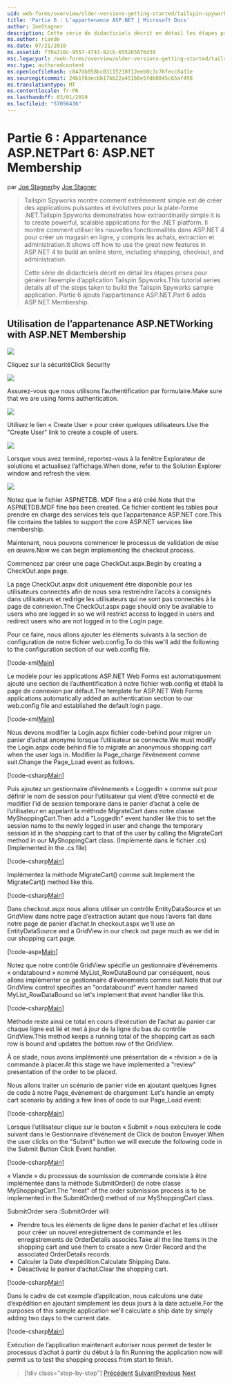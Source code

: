 ```yaml
---
uid: web-forms/overview/older-versions-getting-started/tailspin-spyworks/tailspin-spyworks-part-6
title: 'Partie 6 : L’appartenance ASP.NET | Microsoft Docs'
author: JoeStagner
description: Cette série de didacticiels décrit en détail les étapes prises pour générer l’exemple d’application Tailspin Spyworks. Partie 6 ajoute l’appartenance ASP.NET.
ms.author: riande
ms.date: 07/21/2010
ms.assetid: f70a310c-9557-4743-82cb-655265676d39
msc.legacyurl: /web-forms/overview/older-versions-getting-started/tailspin-spyworks/tailspin-spyworks-part-6
msc.type: authoredcontent
ms.openlocfilehash: c847db058bc03115210f12eeb0c3c76fecc8a31e
ms.sourcegitcommit: 24b1f6decbb17bb22a45166e5fdb0845c65af498
ms.translationtype: MT
ms.contentlocale: fr-FR
ms.lasthandoff: 03/01/2019
ms.locfileid: "57056436"
---
```

<a name="part-6-aspnet-membership"></a><span data-ttu-id="4aa14-104">Partie 6 : Appartenance ASP.NET</span><span class="sxs-lookup"><span data-stu-id="4aa14-104">Part 6: ASP.NET Membership</span></span>
====================
<span data-ttu-id="4aa14-105">par [Joe Stagner](https://github.com/JoeStagner)</span><span class="sxs-lookup"><span data-stu-id="4aa14-105">by [Joe Stagner](https://github.com/JoeStagner)</span></span>

> <span data-ttu-id="4aa14-106">Tailspin Spyworks montre comment extrêmement simple est de créer des applications puissantes et évolutives pour la plate-forme .NET.</span><span class="sxs-lookup"><span data-stu-id="4aa14-106">Tailspin Spyworks demonstrates how extraordinarily simple it is to create powerful, scalable applications for the .NET platform.</span></span> <span data-ttu-id="4aa14-107">Il montre comment utiliser les nouvelles fonctionnalités dans ASP.NET 4 pour créer un magasin en ligne, y compris les achats, extraction et administration.</span><span class="sxs-lookup"><span data-stu-id="4aa14-107">It shows off how to use the great new features in ASP.NET 4 to build an online store, including shopping, checkout, and administration.</span></span>
> 
> <span data-ttu-id="4aa14-108">Cette série de didacticiels décrit en détail les étapes prises pour générer l’exemple d’application Tailspin Spyworks.</span><span class="sxs-lookup"><span data-stu-id="4aa14-108">This tutorial series details all of the steps taken to build the Tailspin Spyworks sample application.</span></span> <span data-ttu-id="4aa14-109">Partie 6 ajoute l’appartenance ASP.NET.</span><span class="sxs-lookup"><span data-stu-id="4aa14-109">Part 6 adds ASP.NET Membership.</span></span>


## <a id="_Toc260221672"></a>  <span data-ttu-id="4aa14-110">Utilisation de l’appartenance ASP.NET</span><span class="sxs-lookup"><span data-stu-id="4aa14-110">Working with ASP.NET Membership</span></span>

![](tailspin-spyworks-part-6/_static/image1.png)

<span data-ttu-id="4aa14-111">Cliquez sur la sécurité</span><span class="sxs-lookup"><span data-stu-id="4aa14-111">Click Security</span></span>

![](tailspin-spyworks-part-6/_static/image1.jpg)

<span data-ttu-id="4aa14-112">Assurez-vous que nous utilisons l’authentification par formulaire.</span><span class="sxs-lookup"><span data-stu-id="4aa14-112">Make sure that we are using forms authentication.</span></span>

![](tailspin-spyworks-part-6/_static/image2.jpg)

<span data-ttu-id="4aa14-113">Utilisez le lien « Create User » pour créer quelques utilisateurs.</span><span class="sxs-lookup"><span data-stu-id="4aa14-113">Use the "Create User" link to create a couple of users.</span></span>

![](tailspin-spyworks-part-6/_static/image3.jpg)

<span data-ttu-id="4aa14-114">Lorsque vous avez terminé, reportez-vous à la fenêtre Explorateur de solutions et actualisez l’affichage.</span><span class="sxs-lookup"><span data-stu-id="4aa14-114">When done, refer to the Solution Explorer window and refresh the view.</span></span>

![](tailspin-spyworks-part-6/_static/image2.png)

<span data-ttu-id="4aa14-115">Notez que le fichier ASPNETDB. MDF fine a été créé.</span><span class="sxs-lookup"><span data-stu-id="4aa14-115">Note that the ASPNETDB.MDF fine has been created.</span></span> <span data-ttu-id="4aa14-116">Ce fichier contient les tables pour prendre en charge des services tels que l’appartenance ASP.NET core.</span><span class="sxs-lookup"><span data-stu-id="4aa14-116">This file contains the tables to support the core ASP.NET services like membership.</span></span>

<span data-ttu-id="4aa14-117">Maintenant, nous pouvons commencer le processus de validation de mise en œuvre.</span><span class="sxs-lookup"><span data-stu-id="4aa14-117">Now we can begin implementing the checkout process.</span></span>

<span data-ttu-id="4aa14-118">Commencez par créer une page CheckOut.aspx.</span><span class="sxs-lookup"><span data-stu-id="4aa14-118">Begin by creating a CheckOut.aspx page.</span></span>

<span data-ttu-id="4aa14-119">La page CheckOut.aspx doit uniquement être disponible pour les utilisateurs connectés afin de nous sera restreindre l’accès à consignés dans utilisateurs et redirige les utilisateurs qui ne sont pas connectés à la page de connexion.</span><span class="sxs-lookup"><span data-stu-id="4aa14-119">The CheckOut.aspx page should only be available to users who are logged in so we will restrict access to logged in users and redirect users who are not logged in to the LogIn page.</span></span>

<span data-ttu-id="4aa14-120">Pour ce faire, nous allons ajouter les éléments suivants à la section de configuration de notre fichier web.config.</span><span class="sxs-lookup"><span data-stu-id="4aa14-120">To do this we'll add the following to the configuration section of our web.config file.</span></span>

[!code-xml[Main](tailspin-spyworks-part-6/samples/sample1.xml)]

<span data-ttu-id="4aa14-121">Le modèle pour les applications ASP.NET Web Forms est automatiquement ajouté une section de l’authentification à notre fichier web.config et établi la page de connexion par défaut.</span><span class="sxs-lookup"><span data-stu-id="4aa14-121">The template for ASP.NET Web Forms applications automatically added an authentication section to our web.config file and established the default login page.</span></span>

[!code-xml[Main](tailspin-spyworks-part-6/samples/sample2.xml)]

<span data-ttu-id="4aa14-122">Nous devons modifier la Login.aspx fichier code-behind pour migrer un panier d’achat anonyme lorsque l’utilisateur se connecte.</span><span class="sxs-lookup"><span data-stu-id="4aa14-122">We must modify the Login.aspx code behind file to migrate an anonymous shopping cart when the user logs in.</span></span> <span data-ttu-id="4aa14-123">Modifier la Page\_charge l’événement comme suit.</span><span class="sxs-lookup"><span data-stu-id="4aa14-123">Change the Page\_Load event as follows.</span></span>

[!code-csharp[Main](tailspin-spyworks-part-6/samples/sample3.cs)]

<span data-ttu-id="4aa14-124">Puis ajoutez un gestionnaire d’événements « LoggedIn » comme suit pour définir le nom de session pour l’utilisateur qui vient d’être connecté et de modifier l’id de session temporaire dans le panier d’achat à celle de l’utilisateur en appelant la méthode MigrateCart dans notre classe MyShoppingCart.</span><span class="sxs-lookup"><span data-stu-id="4aa14-124">Then add a "LoggedIn" event handler like this to set the session name to the newly logged in user and change the temporary session id in the shopping cart to that of the user by calling the MigrateCart method in our MyShoppingCart class.</span></span> <span data-ttu-id="4aa14-125">(Implémenté dans le fichier .cs)</span><span class="sxs-lookup"><span data-stu-id="4aa14-125">(Implemented in the .cs file)</span></span>

[!code-csharp[Main](tailspin-spyworks-part-6/samples/sample4.cs)]

<span data-ttu-id="4aa14-126">Implémentez la méthode MigrateCart() comme suit.</span><span class="sxs-lookup"><span data-stu-id="4aa14-126">Implement the MigrateCart() method like this.</span></span>

[!code-csharp[Main](tailspin-spyworks-part-6/samples/sample5.cs)]

<span data-ttu-id="4aa14-127">Dans checkout.aspx nous allons utiliser un contrôle EntityDataSource et un GridView dans notre page d’extraction autant que nous l’avons fait dans notre page de panier d’achat.</span><span class="sxs-lookup"><span data-stu-id="4aa14-127">In checkout.aspx we'll use an EntityDataSource and a GridView in our check out page much as we did in our shopping cart page.</span></span>

[!code-aspx[Main](tailspin-spyworks-part-6/samples/sample6.aspx)]

<span data-ttu-id="4aa14-128">Notez que notre contrôle GridView spécifie un gestionnaire d’événements « ondatabound » nommé MyList\_RowDataBound par conséquent, nous allons implémenter ce gestionnaire d’événements comme suit.</span><span class="sxs-lookup"><span data-stu-id="4aa14-128">Note that our GridView control specifies an "ondatabound" event handler named MyList\_RowDataBound so let's implement that event handler like this.</span></span>

[!code-csharp[Main](tailspin-spyworks-part-6/samples/sample7.cs)]

<span data-ttu-id="4aa14-129">Méthode reste ainsi ce total en cours d’exécution de l’achat au panier car chaque ligne est lié et met à jour de la ligne du bas du contrôle GridView.</span><span class="sxs-lookup"><span data-stu-id="4aa14-129">This method keeps a running total of the shopping cart as each row is bound and updates the bottom row of the GridView.</span></span>

<span data-ttu-id="4aa14-130">À ce stade, nous avons implémenté une présentation de « révision » de la commande à placer.</span><span class="sxs-lookup"><span data-stu-id="4aa14-130">At this stage we have implemented a "review" presentation of the order to be placed.</span></span>

<span data-ttu-id="4aa14-131">Nous allons traiter un scénario de panier vide en ajoutant quelques lignes de code à notre Page\_événement de chargement :</span><span class="sxs-lookup"><span data-stu-id="4aa14-131">Let's handle an empty cart scenario by adding a few lines of code to our Page\_Load event:</span></span>

[!code-csharp[Main](tailspin-spyworks-part-6/samples/sample8.cs)]

<span data-ttu-id="4aa14-132">Lorsque l’utilisateur clique sur le bouton « Submit » nous exécutera le code suivant dans le Gestionnaire d’événement de Click de bouton Envoyer.</span><span class="sxs-lookup"><span data-stu-id="4aa14-132">When the user clicks on the "Submit" button we will execute the following code in the Submit Button Click Event handler.</span></span>

[!code-csharp[Main](tailspin-spyworks-part-6/samples/sample9.cs)]

<span data-ttu-id="4aa14-133">« Viande » du processus de soumission de commande consiste à être implémentée dans la méthode SubmitOrder() de notre classe MyShoppingCart.</span><span class="sxs-lookup"><span data-stu-id="4aa14-133">The "meat" of the order submission process is to be implemented in the SubmitOrder() method of our MyShoppingCart class.</span></span>

<span data-ttu-id="4aa14-134">SubmitOrder sera :</span><span class="sxs-lookup"><span data-stu-id="4aa14-134">SubmitOrder will:</span></span>

- <span data-ttu-id="4aa14-135">Prendre tous les éléments de ligne dans le panier d’achat et les utiliser pour créer un nouvel enregistrement de commande et les enregistrements de OrderDetails associés.</span><span class="sxs-lookup"><span data-stu-id="4aa14-135">Take all the line items in the shopping cart and use them to create a new Order Record and the associated OrderDetails records.</span></span>
- <span data-ttu-id="4aa14-136">Calculer la Date d’expédition.</span><span class="sxs-lookup"><span data-stu-id="4aa14-136">Calculate Shipping Date.</span></span>
- <span data-ttu-id="4aa14-137">Désactivez le panier d’achat.</span><span class="sxs-lookup"><span data-stu-id="4aa14-137">Clear the shopping cart.</span></span>


[!code-csharp[Main](tailspin-spyworks-part-6/samples/sample10.cs)]

<span data-ttu-id="4aa14-138">Dans le cadre de cet exemple d’application, nous calculons une date d’expédition en ajoutant simplement les deux jours à la date actuelle.</span><span class="sxs-lookup"><span data-stu-id="4aa14-138">For the purposes of this sample application we'll calculate a ship date by simply adding two days to the current date.</span></span>

[!code-csharp[Main](tailspin-spyworks-part-6/samples/sample11.cs)]

<span data-ttu-id="4aa14-139">Exécution de l’application maintenant autoriser nous permet de tester le processus d’achat à partir du début à la fin.</span><span class="sxs-lookup"><span data-stu-id="4aa14-139">Running the application now will permit us to test the shopping process from start to finish.</span></span>

> [!div class="step-by-step"]
> <span data-ttu-id="4aa14-140">[Précédent](tailspin-spyworks-part-5.md)
> [Suivant](tailspin-spyworks-part-7.md)</span><span class="sxs-lookup"><span data-stu-id="4aa14-140">[Previous](tailspin-spyworks-part-5.md)
[Next](tailspin-spyworks-part-7.md)</span></span>
